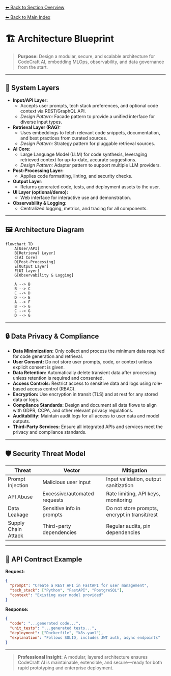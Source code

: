 [⬅ Back to Section Overview](README.md)

[⬅ Back to Main Index](../../INDEX.md)

# 🏗️ Architecture Blueprint

> **Purpose:**
> Design a modular, secure, and scalable architecture for CodeCraft AI, embedding MLOps, observability, and data governance from the start.

---

## 🧩 System Layers

- **Input/API Layer:**
  - Accepts user prompts, tech stack preferences, and optional code context via REST/GraphQL API.
  - _Design Pattern:_ Facade pattern to provide a unified interface for diverse input types.
- **Retrieval Layer (RAG):**
  - Uses embeddings to fetch relevant code snippets, documentation, and best practices from curated sources.
  - _Design Pattern:_ Strategy pattern for pluggable retrieval sources.
- **AI Core:**
  - Large Language Model (LLM) for code synthesis, leveraging retrieved context for up-to-date, accurate suggestions.
  - _Design Pattern:_ Adapter pattern to support multiple LLM providers.
- **Post-Processing Layer:**
  - Applies code formatting, linting, and security checks.
- **Output Layer:**
  - Returns generated code, tests, and deployment assets to the user.
- **UI Layer (optional/demo):**
  - Web interface for interactive use and demonstration.
- **Observability & Logging:**
  - Centralized logging, metrics, and tracing for all components.

---

## 🖼️ Architecture Diagram

```mermaid
flowchart TD
    A[User/API]
    B[Retrieval Layer]
    C[AI Core]
    D[Post-Processing]
    E[Output Layer]
    F[UI Layer]
    G[Observability & Logging]

    A --> B
    B --> C
    C --> D
    D --> E
    A --> F
    B --> G
    C --> G
    D --> G
```

---

## 🔒 Data Privacy & Compliance

- **Data Minimization:**
  Only collect and process the minimum data required for code generation and retrieval.
- **User Consent:**
  Do not store user prompts, code, or context unless explicit consent is given.
- **Data Retention:**
  Automatically delete transient data after processing unless retention is required and consented.
- **Access Controls:**
  Restrict access to sensitive data and logs using role-based access control (RBAC).
- **Encryption:**
  Use encryption in transit (TLS) and at rest for any stored data or logs.
- **Compliance Standards:**
  Design and document all data flows to align with GDPR, CCPA, and other relevant privacy regulations.
- **Auditability:**
  Maintain audit logs for all access to user data and model outputs.
- **Third-Party Services:**
  Ensure all integrated APIs and services meet the privacy and compliance standards.

---

## 🛡️ Security Threat Model

| Threat              | Vector                       | Mitigation                                    |
| ------------------- | ---------------------------- | --------------------------------------------- |
| Prompt Injection    | Malicious user input         | Input validation, output sanitization         |
| API Abuse           | Excessive/automated requests | Rate limiting, API keys, monitoring           |
| Data Leakage        | Sensitive info in prompts    | Do not store prompts, encrypt in transit/rest |
| Supply Chain Attack | Third-party dependencies     | Regular audits, pin dependencies              |

---

## 📑 API Contract Example

**Request:**

```json
{
  "prompt": "Create a REST API in FastAPI for user management",
  "tech_stack": ["Python", "FastAPI", "PostgreSQL"],
  "context": "Existing user model provided"
}
```

**Response:**

```json
{
  "code": "...generated code...",
  "unit_tests": "...generated tests...",
  "deployment": ["Dockerfile", "k8s.yaml"],
  "explanation": "Follows SOLID, includes JWT auth, async endpoints"
}
```

---

> **Professional Insight:**
> A modular, layered architecture ensures CodeCraft AI is maintainable, extensible, and secure—ready for both rapid prototyping and enterprise deployment.
